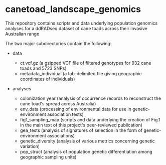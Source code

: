 # canetoad_landscape_genomics
This repository contains scripts and data underlying population genomics analyses for a ddRADseq dataset of cane toads across their invasive Australian range

The two major subdirectories contain the following:
- data
  - ct.vcf.gz (a gzipped VCF file of filtered genotypes for 932 cane toads and 5723 SNPs)
  - metadata_individual (a tab-delimited file giving geographic coordinates of individuals)

- analyses
	- colonization year (analysis of occurrence records to reconstruct the cane toad's spread across Australia)
	- env_data (processing of environmental data for use in genetic-environment association tests)
	- fig1_sampling_map (scripts and data underlying the creation of Fig.1 in the main text of this project's peer-reviewed publication)
	- gea_tests (analysis of signatures of selection in the form of genetic-environment associations)
	- genetic_diversity (analysis of various metrics concerning genetic variation)
	- pop_struct (analysis of population genetic differentiation among geographic sampling units)